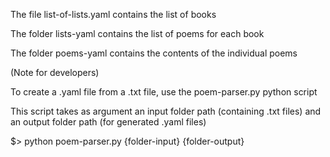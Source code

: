 The file list-of-lists.yaml contains the list of books 

The folder lists-yaml contains the list of poems for each book

The folder poems-yaml contains the contents of the individual poems



(Note for developers)

To create a .yaml file from a .txt file, use the poem-parser.py python script

This script takes as argument an input folder path (containing .txt files) and an output folder path (for generated .yaml files)

$> python poem-parser.py {folder-input} {folder-output}
